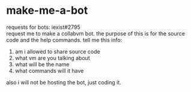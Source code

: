 # make-me-a-bot
requests for bots: iexist#2795<br>
request me to make a collabvm bot. the purpose of this is for the source code and the help commands. tell me this info:
1. am i allowed to share source code
2. what vm are you talking about
3. what will be the name
4. what commands will it have

also i will not be hosting the bot, just coding it.
